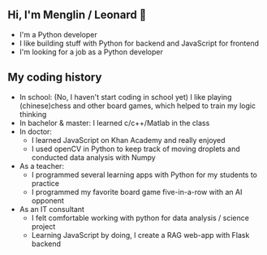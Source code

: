 ## Hi, I'm Menglin / Leonard 👋

- I'm a Python developer
- I like building stuff with Python for backend and JavaScript for frontend
- I'm looking for a job as a Python developer

## My coding history
- In school: (No, I haven't start coding in school yet) I like playing (chinese)chess and other board games, which helped to train my logic thinking
- In bachelor & master: I learned c/c++/Matlab in the class
- In doctor:
  - I learned JavaScript on Khan Academy and really enjoyed
  - I used openCV in Python to keep track of moving droplets and conducted data analysis with Numpy
- As a teacher:
  - I programmed several learning apps with Python for my students to practice
  - I programmed my favorite board game five-in-a-row with an AI opponent
- As an IT consultant
  - I felt comfortable working with python for data analysis / science project
  - Learning JavaScript by doing, I create a RAG web-app with Flask backend
<!--
**limlleonard/limlleonard** is a ✨ _special_ ✨ repository because its `README.md` (this file) appears on your GitHub profile.

Here are some ideas to get you started:

- 🔭 I’m currently working on ...
- 🌱 I’m currently learning ...
- 👯 I’m looking to collaborate on ...
- 🤔 I’m looking for help with ...
- 💬 Ask me about ...
- 📫 How to reach me: ...
- 😄 Pronouns: ...
- ⚡ Fun fact: ...
-->
